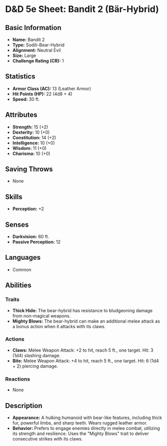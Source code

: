# D&D 5e Sheet: Bandit 2 (Bär-Hybrid)

## Basic Information
- **Name:** Bandit 2
- **Type:** Sodili-Bear-Hybrid
- **Alignment:** Neutral Evil
- **Size:** Large
- **Challenge Rating (CR):** 1

## Statistics
- **Armor Class (AC):** 13 (Leather Armor)
- **Hit Points (HP):** 22 (4d8 + 4)
- **Speed:** 30 ft.

## Attributes
- **Strength:** 15 (+2)
- **Dexterity:** 10 (+0)
- **Constitution:** 14 (+2)
- **Intelligence:** 10 (+0)
- **Wisdom:** 11 (+0)
- **Charisma:** 10 (+0)

## Saving Throws
- None

## Skills
- **Perception:** +2

## Senses
- **Darkvision:** 60 ft.
- **Passive Perception:** 12

## Languages
- Common

## Abilities
### Traits
- **Thick Hide:** The bear-hybrid has resistance to bludgeoning damage from non-magical weapons.
- **Mighty Blows:** The bear-hybrid can make an additional melee attack as a bonus action when it attacks with its claws.

### Actions
- **Claws:** Melee Weapon Attack: +2 to hit, reach 5 ft., one target. Hit: 3 (1d4) slashing damage.
- **Bite:** Melee Weapon Attack: +4 to hit, reach 5 ft., one target. Hit: 6 (1d4 + 2) piercing damage.

### Reactions
- None

## Description
- **Appearance:** A hulking humanoid with bear-like features, including thick fur, powerful limbs, and sharp teeth. Wears rugged leather armor.
- **Behavior:** Prefers to engage enemies directly in melee combat, utilizing its strength and resilience. Uses the "Mighty Blows" trait to deliver consecutive strikes with its claws.

